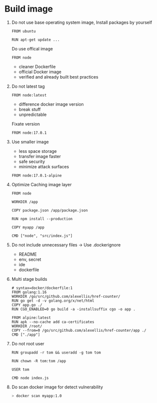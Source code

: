 # Build image

1. Do not use base operating system image, Install packages by yourself
    ```docker
    FROM ubuntu 
    
    RUN apt-get update ...
    ```
    
    Do use offical image
    
    ```docker
    FROM node
    ```
    
    - cleaner Dockerfile
    - official Docker image
    - verified and already built best practices

2. Do not latest tag
    ```docker
    FROM node:latest
    ```
    
    - difference docker image version
    - break stuff
    - unpredictable
    
    Fixate version
    
    ```docker
    FROM node:17.0.1
    ```
    
3. Use smaller image
    - less space storage
    - transfer image faster
    - safe security
    - minimize attack surfaces
    
    ```docker
    FROM node:17.0.1-alpine
    ```
    
4. Optimize Caching image layer
    ```docker
    FROM node
    
    WORKDIR /app
    
    COPY package.json /app/package.json
    
    RUN npm install --production
    
    COPY myapp /app
    
    CMD ["node", "src/index.js"]
    ```
    
5. Do not include unnecessary files → Use .dockerignore
    - README
    - env, secret
    - ide
    - dockerfile

6. Multi stage builds 
    ```docker
    # syntax=docker/dockerfile:1
    FROM golang:1.16
    WORKDIR /go/src/github.com/alexellis/href-counter/
    RUN go get -d -v golang.org/x/net/html  
    COPY app.go ./
    RUN CGO_ENABLED=0 go build -a -installsuffix cgo -o app .

    FROM alpine:latest  
    RUN apk --no-cache add ca-certificates
    WORKDIR /root/
    COPY --from=0 /go/src/github.com/alexellis/href-counter/app ./
    CMD ["./app"]
    ```
    
7. Do not root user
    ```docker
    RUN groupadd -r tom && useradd -g tom tom
    
    RUN chown -R tom:tom /app

    USER tom

    CMD node index.js
    ```
    
8. Do scan docker image for detect vulnerability  
    ```bash
    > docker scan myapp:1.0
    ```